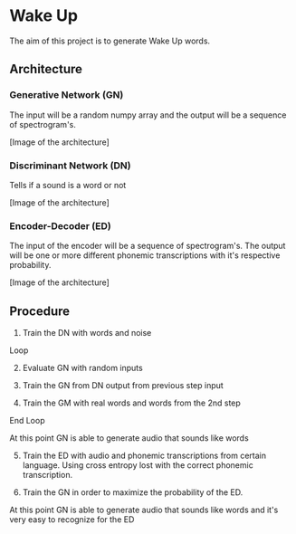 # Wake Up

The aim of this project is to generate Wake Up words.

## Architecture

### Generative Network (GN)

The input will be a random numpy array and the output will be a sequence of spectrogram's.

[Image of the architecture]

### Discriminant Network (DN)

Tells if a sound is a word or not

[Image of the architecture]


### Encoder-Decoder (ED)

The input of the encoder will be a sequence of spectrogram's. The output will be one or more different phonemic transcriptions with it's respective probability.

[Image of the architecture]


## Procedure
1. Train the DN with words and noise

Loop

2. Evaluate GN with random inputs

3. Train the GN from DN output from previous step input

4. Train the GM with real words and words from the 2nd step

End Loop

At this point GN is able to generate audio that sounds like words

5. Train the ED with audio and phonemic transcriptions from certain language. Using cross entropy lost with the correct phonemic transcription.

6. Train the GN in order to maximize the probability of the ED.

At this point GN is able to generate audio that sounds like words and it's very easy to recognize for the ED